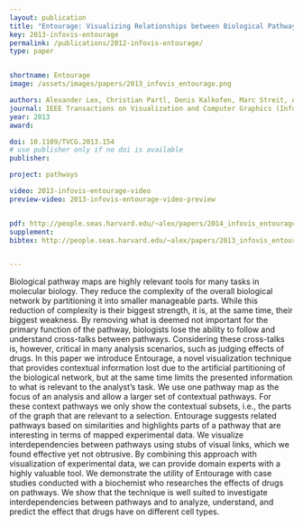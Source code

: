 ```yaml
---
layout: publication
title: "Entourage: Visualizing Relationships between Biological Pathways using Contextual Subsets"
key: 2013-infovis-entourage
permalink: /publications/2012-infovis-entourage/
type: paper


shortname: Entourage
image: /assets/images/papers/2013_infovis_entourage.png

authors: Alexander Lex, Christian Partl, Denis Kalkofen, Marc Streit, Anne Mai Wasserman, Samuel Gratzl, Dieter Schmalstieg and Hanspeter Pfister
journal: IEEE Transactions on Visualization and Computer Graphics (InfoVis '13), 19(12), pp. 2536–2545
year: 2013
award:

doi: 10.1109/TVCG.2013.154
# use publisher only if no doi is available
publisher: 

project: pathways

video: 2013-infovis-entourage-video
preview-video: 2013-infovis-entourage-video-preview


pdf: http://people.seas.harvard.edu/~alex/papers/2014_infovis_entourage.pdf
supplement:
bibtex: http://people.seas.harvard.edu/~alex/papers/2013_infovis_entourage.bib


---
```

Biological pathway maps are highly relevant tools for many tasks in molecular biology. They reduce the complexity of the overall biological network by partitioning it into smaller manageable parts. While this reduction of complexity is their biggest strength, it is, at the same time, their biggest weakness. By removing what is deemed not important for the primary function of the pathway, biologists lose the ability to follow and understand cross-talks between pathways. Considering these cross-talks is, however, critical in many analysis scenarios, such as judging effects of drugs. In this paper we introduce Entourage, a novel visualization technique that provides contextual information lost due to the artificial partitioning of the biological network, but at the same time limits the presented information to what is relevant to the analyst’s task. We use one pathway map as the focus of an analysis and allow a larger set of contextual pathways. For these context pathways we only show the contextual subsets, i.e., the parts of the graph that are relevant to a selection. Entourage suggests related pathways based on similarities and highlights parts of a pathway that are interesting in terms of mapped experimental data. We visualize interdependencies between pathways using stubs of visual links, which we found effective yet not obtrusive. By combining this approach with visualization of experimental data, we can provide domain experts with a highly valuable tool. We demonstrate the utility of Entourage with case studies conducted with a biochemist who researches the effects of drugs on pathways. We show that the technique is well suited to investigate interdependencies between pathways and to analyze, understand, and predict the effect that drugs have on different cell types.